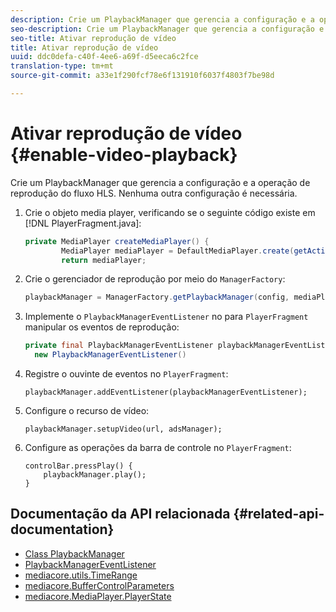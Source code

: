 ```yaml
---
description: Crie um PlaybackManager que gerencia a configuração e a operação de reprodução do fluxo HLS. Nenhuma outra configuração é necessária.
seo-description: Crie um PlaybackManager que gerencia a configuração e a operação de reprodução do fluxo HLS. Nenhuma outra configuração é necessária.
seo-title: Ativar reprodução de vídeo
title: Ativar reprodução de vídeo
uuid: ddc0defa-c40f-4ee6-a69f-d5eeca6c2fce
translation-type: tm+mt
source-git-commit: a33e1f290fcf78e6f131910f6037f4803f7be98d

---
```



# Ativar reprodução de vídeo {#enable-video-playback}

Crie um PlaybackManager que gerencia a configuração e a operação de reprodução do fluxo HLS. Nenhuma outra configuração é necessária.

1. Crie o objeto media player, verificando se o seguinte código existe em [!DNL PlayerFragment.java]:

   ```java
   private MediaPlayer createMediaPlayer() { 
           MediaPlayer mediaPlayer = DefaultMediaPlayer.create(getActivity().getApplicationContext()); 
           return mediaPlayer;
   ```

   <!-- I've duplicated this information. It also exists in the PlayerFragment section, just before the Feature manager section. I figured that I should have it here as well, in case they jump directly to this section.-->

1. Crie o gerenciador de reprodução por meio do `ManagerFactory`:

   ```java
   playbackManager = ManagerFactory.getPlaybackManager(config, mediaPlayer);
   ```

1. Implemente o `PlaybackManagerEventListener` no para `PlayerFragment` manipular os eventos de reprodução:

   ```java
   private final PlaybackManagerEventListener playbackManagerEventListener =  
     new PlaybackManagerEventListener() 
   ```

1. Registre o ouvinte de eventos no `PlayerFragment`:

   ```
   playbackManager.addEventListener(playbackManagerEventListener);
   ```

1. Configure o recurso de vídeo:

   ```
   playbackManager.setupVideo(url, adsManager); 
   ```

1. Configure as operações da barra de controle no `PlayerFragment`:

   ```
   controlBar.pressPlay() { 
       playbackManager.play();  
   }
   ```

## Documentação da API relacionada {#related-api-documentation}

* [Class PlaybackManager](https://help.adobe.com/en_US/primetime/api/reference_implementation/android/javadoc/com/adobe/primetime/reference/manager/PlaybackManager.html)
* [PlaybackManagerEventListener](https://help.adobe.com/en_US/primetime/api/reference_implementation/android/javadoc/com/adobe/primetime/reference/manager/PlaybackManager.PlaybackManagerEventListener.html)
* [mediacore.utils.TimeRange](https://help.adobe.com/en_US/primetime/api/psdk/javadoc/com/adobe/mediacore/utils/TimeRange.html)
* [mediacore.BufferControlParameters](https://help.adobe.com/en_US/primetime/api/psdk/javadoc/com/adobe/mediacore/BufferControlParameters.html)
* [mediacore.MediaPlayer.PlayerState](https://help.adobe.com/en_US/primetime/api/psdk/javadoc/com/adobe/mediacore/MediaPlayer.PlayerState.html)